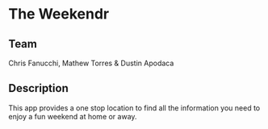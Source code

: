 # The Weekendr

## Team

Chris Fanucchi, Mathew Torres & Dustin Apodaca

## Description

This app provides a one stop location to find all the information you need to enjoy a fun weekend at home or away.
